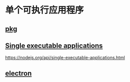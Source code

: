 # 单个可执行应用程序

## [pkg](https://www.npmjs.com/package/pkg)

## [Single executable applications](https://nodejs.org/api/single-executable-applications.html)

<https://nodejs.org/api/single-executable-applications.html>

## [electron](https://www.npmjs.com/package/electron)
